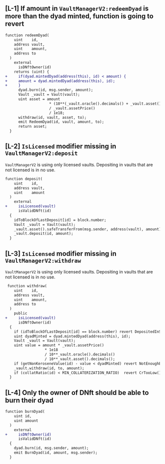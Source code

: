 ## [L-1] If amount in `VaultManagerV2:redeemDyad` is more than the dyad minted, function is going to revert

```diff
function redeemDyad(
    uint    id,
    address vault,
    uint    amount,
    address to
  )
    external 
      isDNftOwner(id)
    returns (uint) {
+     if(dyad.mintedDyad(address(this), id) < amount) {
+     amount = dyad.mintedDyad(address(this), id);
+     }
      dyad.burn(id, msg.sender, amount);
      Vault _vault = Vault(vault);
      uint asset = amount 
                    * (10**(_vault.oracle().decimals() + _vault.asset().decimals())) 
                    / _vault.assetPrice() 
                    / 1e18;
      withdraw(id, vault, asset, to);
      emit RedeemDyad(id, vault, amount, to);
      return asset;
  }
```

## [L-2] `IsLicensed` modifier missing  in `VaultManagerV2:deposit` 

`VaultManagerV2` is using only licensed vaults. Depositing in vaults that are not licensed is in no use.

```diff
function deposit(
    uint    id,
    address vault,
    uint    amount
  ) 
    external 
+     isLicensed(vault)
      isValidDNft(id)
  {
    idToBlockOfLastDeposit[id] = block.number;
    Vault _vault = Vault(vault);
    _vault.asset().safeTransferFrom(msg.sender, address(vault), amount);
    _vault.deposit(id, amount);
  }
```

## [L-3] `IsLicensed` modifier missing  in `VaultManagerV2:withdraw` 

`VaultManagerV2` is using only licensed vaults. Depositing in vaults that are not licensed is in no use.

```diff
 function withdraw(
    uint    id,
    address vault,
    uint    amount,
    address to
  ) 
    public
+     isLicensed(vault)
      isDNftOwner(id)
  {
    if (idToBlockOfLastDeposit[id] == block.number) revert DepositedInSameBlock();
    uint dyadMinted = dyad.mintedDyad(address(this), id);
    Vault _vault = Vault(vault);
    uint value = amount * _vault.assetPrice() 
                  * 1e18 
                  / 10**_vault.oracle().decimals() 
                  / 10**_vault.asset().decimals();
    if (getNonKeroseneValue(id) - value < dyadMinted) revert NotEnoughExoCollat();
    _vault.withdraw(id, to, amount);
    if (collatRatio(id) < MIN_COLLATERIZATION_RATIO)  revert CrTooLow(); 
  }

```

## [L-4] Only the owner of DNft should be able to burn their dyad


```diff
function burnDyad(
    uint id,
    uint amount
  ) 
    external 
+     isDNftOwner(id)
      isValidDNft(id)
  {
    dyad.burn(id, msg.sender, amount);
    emit BurnDyad(id, amount, msg.sender);
  }

```